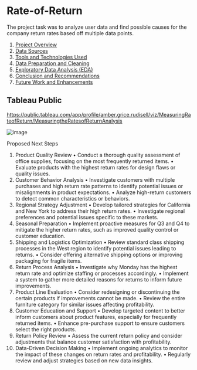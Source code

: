 # Rate-of-Return
The project task was to analyze user data and find possible causes for the company return rates based off multiple data points.

1. [Project Overview](#project-overview)
2. [Data Sources](#data-sources)
3. [Tools and Technologies Used](#tools-and-technologies-used)
4. [Data Preparation and Cleaning](#data-preparation-and-cleaning)
5. [Exploratory Data Analysis (EDA)](#exploratory-data-analysis-eda)
6. [Conclusion and Recommendations](#conclusion-and-recommendations)
7. [Future Work and Enhancements](#future-work-and-enhancements)


## Tableau Public 

https://public.tableau.com/app/profile/amber.grice.rudisell/viz/MeasuringRateofReturn/MeasuringtheRatesofReturnAnalysis

![image](https://github.com/user-attachments/assets/d4bd3769-2134-4dd8-8e62-f946a2aa329d)


Proposed Next Steps
1.	Product Quality Review
•	Conduct a thorough quality assessment of office supplies, focusing on the most frequently returned items.
•	Evaluate products with the highest return rates for design flaws or quality issues.
2.	Customer Behavior Analysis
•	Investigate customers with multiple purchases and high return rate patterns to identify potential issues or misalignments in product expectations.
•	Analyze high-return customers to detect common characteristics or behaviors.
3.	Regional Strategy Adjustment
•	Develop tailored strategies for California and New York to address their high return rates.
•	Investigate regional preferences and potential issues specific to these markets.
4.	Seasonal Preparation
•	Implement proactive measures for Q3 and Q4 to mitigate the higher return rates, such as improved quality control or customer education.
5.	Shipping and Logistics Optimization
•	Review standard class shipping processes in the West region to identify potential issues leading to returns.
•	Consider offering alternative shipping options or improving packaging for fragile items.
6.	Return Process Analysis
•	Investigate why Monday  has the highest return rate and optimize staffing or processes accordingly.
•	Implement a system to gather more detailed reasons for returns to inform future improvements.
7.	Product Line Evaluation
•	Consider redesigning or discontinuing the certain products if improvements cannot be made.
•	Review the entire furniture category for similar issues affecting profitability.
8.	Customer Education and Support
•	Develop targeted content to better inform customers about product features, especially for frequently returned items.
•	Enhance pre-purchase support to ensure customers select the right products.
9.	Return Policy Review
•	Assess the current return policy and consider adjustments that balance customer satisfaction with profitability.
10.	Data-Driven Decision Making
•	Implement ongoing analytics to monitor the impact of these changes on return rates and profitability.
•	Regularly review and adjust strategies based on new data insights.

